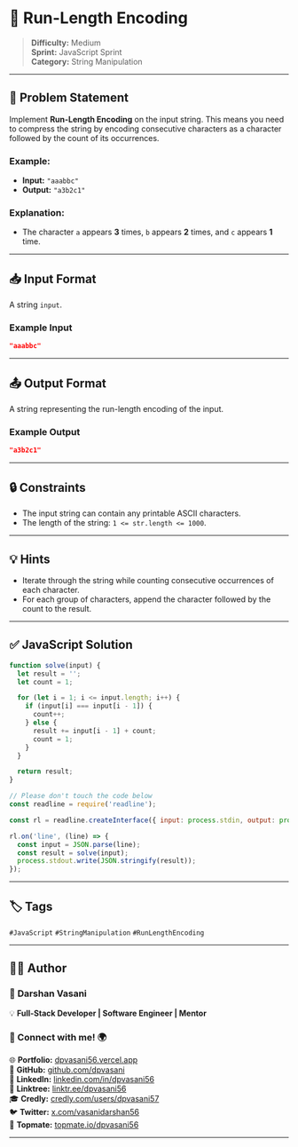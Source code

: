# 🔢 Run-Length Encoding

> **Difficulty:** Medium  
> **Sprint:** JavaScript Sprint  
> **Category:** String Manipulation

---

## 📝 Problem Statement

Implement **Run-Length Encoding** on the input string. This means you need to compress the string by encoding consecutive characters as a character followed by the count of its occurrences.

### Example:

- **Input:** `"aaabbc"`
- **Output:** `"a3b2c1"`

### Explanation:
- The character `a` appears **3** times, `b` appears **2** times, and `c` appears **1** time.
  
---

## 📥 Input Format

A string `input`.

### Example Input

```json
"aaabbc"
```

---

## 📤 Output Format

A string representing the run-length encoding of the input.

### Example Output

```json
"a3b2c1"
```

---

## 🔒 Constraints

- The input string can contain any printable ASCII characters.
- The length of the string: `1 <= str.length <= 1000`.

---

## 💡 Hints

- Iterate through the string while counting consecutive occurrences of each character.
- For each group of characters, append the character followed by the count to the result.

---

## ✅ JavaScript Solution

```js
function solve(input) {
  let result = '';
  let count = 1;

  for (let i = 1; i <= input.length; i++) {
    if (input[i] === input[i - 1]) {
      count++;
    } else {
      result += input[i - 1] + count;
      count = 1;
    }
  }

  return result;
}

// Please don't touch the code below
const readline = require('readline');

const rl = readline.createInterface({ input: process.stdin, output: process.stdout });

rl.on('line', (line) => {
  const input = JSON.parse(line);
  const result = solve(input);
  process.stdout.write(JSON.stringify(result));
});
```

---

## 🏷️ Tags

`#JavaScript` `#StringManipulation` `#RunLengthEncoding`

---

## 👨‍💻 Author  

### 🚀 **Darshan Vasani**  
💡 **Full-Stack Developer | Software Engineer | Mentor**    

### 🔗 Connect with me! 🌍  
🌐 **Portfolio:** [dpvasani56.vercel.app](https://dpvasani56.vercel.app/)  
🐙 **GitHub:** [github.com/dpvasani](https://github.com/dpvasani)  
💼 **LinkedIn:** [linkedin.com/in/dpvasani56](https://www.linkedin.com/in/dpvasani56/)  
🌳 **Linktree:** [linktr.ee/dpvasani56](https://linktr.ee/dpvasani56)  
🎓 **Credly:** [credly.com/users/dpvasani57](https://www.credly.com/users/dpvasani57/)  
🐦 **Twitter:** [x.com/vasanidarshan56](https://x.com/vasanidarshan56)  
📢 **Topmate:** [topmate.io/dpvasani56](https://topmate.io/dpvasani56)  

---